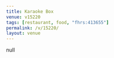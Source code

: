```yaml
---
title: Karaoke Box
venue: v15220
tags: [restaurant, food, "fhrs:413655"]
permalink: /v/15220/
layout: venue
---
```

null